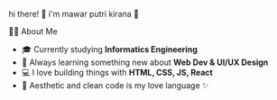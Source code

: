 hi there! 🌸 i'm mawar putri kirana 🍭

💁‍♀️ About Me

- 🎓 Currently studying **Informatics Engineering**
- 🧠 Always learning something new about **Web Dev & UI/UX Design**
- 💻 I love building things with **HTML, CSS, JS, React**
- 🌸 Aesthetic and clean code is my love language ✨












<!--
**mawarputri091/mawarputri091** is a ✨ _special_ ✨ repository because its `README.md` (this file) appears on your GitHub profile.

Here are some ideas to get you started:

- 🔭 I’m currently working on ...
- 🌱 I’m currently learning ...
- 👯 I’m looking to collaborate on ...
- 🤔 I’m looking for help with ...
- 💬 Ask me about ...
- 📫 How to reach me: ...
- 😄 Pronouns: ...
- ⚡ Fun fact: ...
-->
